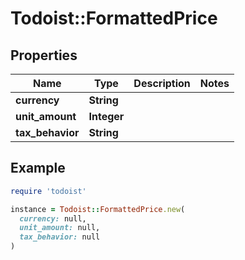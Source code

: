 # Todoist::FormattedPrice

## Properties

| Name | Type | Description | Notes |
| ---- | ---- | ----------- | ----- |
| **currency** | **String** |  |  |
| **unit_amount** | **Integer** |  |  |
| **tax_behavior** | **String** |  |  |

## Example

```ruby
require 'todoist'

instance = Todoist::FormattedPrice.new(
  currency: null,
  unit_amount: null,
  tax_behavior: null
)
```


